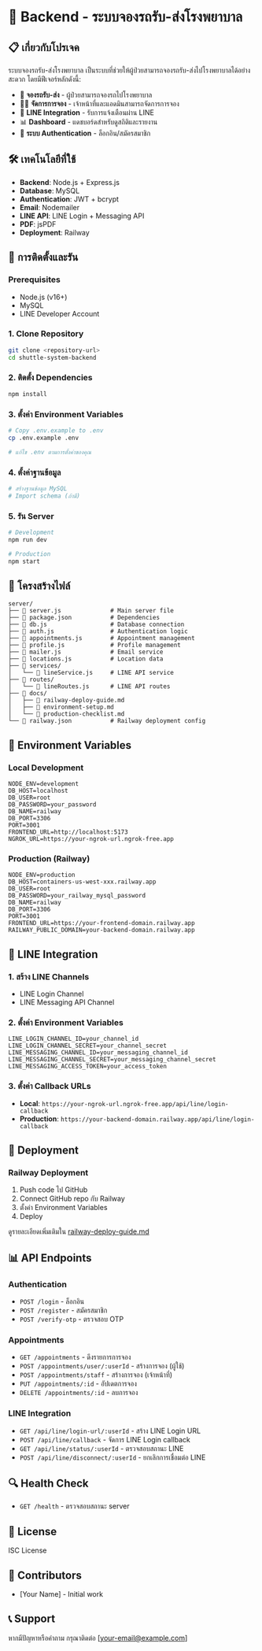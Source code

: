 # 🚌 Backend - ระบบจองรถรับ-ส่งโรงพยาบาล

## 📋 เกี่ยวกับโปรเจค

ระบบจองรถรับ-ส่งโรงพยาบาล เป็นระบบที่ช่วยให้ผู้ป่วยสามารถจองรถรับ-ส่งไปโรงพยาบาลได้อย่างสะดวก โดยมีฟีเจอร์หลักดังนี้:

- 🏥 **จองรถรับ-ส่ง** - ผู้ป่วยสามารถจองรถไปโรงพยาบาล
- 👨‍⚕️ **จัดการการจอง** - เจ้าหน้าที่และแอดมินสามารถจัดการการจอง
- 📱 **LINE Integration** - รับการแจ้งเตือนผ่าน LINE
- 📊 **Dashboard** - แดชบอร์ดสำหรับดูสถิติและรายงาน
- 🔐 **ระบบ Authentication** - ล็อกอิน/สมัครสมาชิก

## 🛠️ เทคโนโลยีที่ใช้

- **Backend**: Node.js + Express.js
- **Database**: MySQL
- **Authentication**: JWT + bcrypt
- **Email**: Nodemailer
- **LINE API**: LINE Login + Messaging API
- **PDF**: jsPDF
- **Deployment**: Railway

## 🚀 การติดตั้งและรัน

### Prerequisites
- Node.js (v16+)
- MySQL
- LINE Developer Account

### 1. Clone Repository
```bash
git clone <repository-url>
cd shuttle-system-backend
```

### 2. ติดตั้ง Dependencies
```bash
npm install
```

### 3. ตั้งค่า Environment Variables
```bash
# Copy .env.example to .env
cp .env.example .env

# แก้ไข .env ตามการตั้งค่าของคุณ
```

### 4. ตั้งค่าฐานข้อมูล
```bash
# สร้างฐานข้อมูล MySQL
# Import schema (ถ้ามี)
```

### 5. รัน Server
```bash
# Development
npm run dev

# Production
npm start
```

## 📁 โครงสร้างไฟล์

```
server/
├── 📄 server.js              # Main server file
├── 📄 package.json           # Dependencies
├── 📄 db.js                  # Database connection
├── 📄 auth.js                # Authentication logic
├── 📄 appointments.js        # Appointment management
├── 📄 profile.js             # Profile management
├── 📄 mailer.js              # Email service
├── 📄 locations.js           # Location data
├── 📁 services/
│   └── 📄 lineService.js     # LINE API service
├── 📁 routes/
│   └── 📄 lineRoutes.js      # LINE API routes
├── 📁 docs/
│   ├── 📄 railway-deploy-guide.md
│   ├── 📄 environment-setup.md
│   └── 📄 production-checklist.md
└── 📄 railway.json           # Railway deployment config
```

## 🔧 Environment Variables

### Local Development
```env
NODE_ENV=development
DB_HOST=localhost
DB_USER=root
DB_PASSWORD=your_password
DB_NAME=railway
DB_PORT=3306
PORT=3001
FRONTEND_URL=http://localhost:5173
NGROK_URL=https://your-ngrok-url.ngrok-free.app
```

### Production (Railway)
```env
NODE_ENV=production
DB_HOST=containers-us-west-xxx.railway.app
DB_USER=root
DB_PASSWORD=your_railway_mysql_password
DB_NAME=railway
DB_PORT=3306
PORT=3001
FRONTEND_URL=https://your-frontend-domain.railway.app
RAILWAY_PUBLIC_DOMAIN=your-backend-domain.railway.app
```

## 📱 LINE Integration

### 1. สร้าง LINE Channels
- LINE Login Channel
- LINE Messaging API Channel

### 2. ตั้งค่า Environment Variables
```env
LINE_LOGIN_CHANNEL_ID=your_channel_id
LINE_LOGIN_CHANNEL_SECRET=your_channel_secret
LINE_MESSAGING_CHANNEL_ID=your_messaging_channel_id
LINE_MESSAGING_CHANNEL_SECRET=your_messaging_channel_secret
LINE_MESSAGING_ACCESS_TOKEN=your_access_token
```

### 3. ตั้งค่า Callback URLs
- **Local**: `https://your-ngrok-url.ngrok-free.app/api/line/login-callback`
- **Production**: `https://your-backend-domain.railway.app/api/line/login-callback`

## 🚀 Deployment

### Railway Deployment
1. Push code ไป GitHub
2. Connect GitHub repo กับ Railway
3. ตั้งค่า Environment Variables
4. Deploy

ดูรายละเอียดเพิ่มเติมใน [railway-deploy-guide.md](./railway-deploy-guide.md)

## 📊 API Endpoints

### Authentication
- `POST /login` - ล็อกอิน
- `POST /register` - สมัครสมาชิก
- `POST /verify-otp` - ตรวจสอบ OTP

### Appointments
- `GET /appointments` - ดึงรายการการจอง
- `POST /appointments/user/:userId` - สร้างการจอง (ผู้ใช้)
- `POST /appointments/staff` - สร้างการจอง (เจ้าหน้าที่)
- `PUT /appointments/:id` - อัปเดตการจอง
- `DELETE /appointments/:id` - ลบการจอง

### LINE Integration
- `GET /api/line/login-url/:userId` - สร้าง LINE Login URL
- `POST /api/line/callback` - จัดการ LINE Login callback
- `GET /api/line/status/:userId` - ตรวจสอบสถานะ LINE
- `POST /api/line/disconnect/:userId` - ยกเลิกการเชื่อมต่อ LINE

## 🔍 Health Check
- `GET /health` - ตรวจสอบสถานะ server

## 📝 License

ISC License

## 👥 Contributors

- [Your Name] - Initial work

## 📞 Support

หากมีปัญหาหรือคำถาม กรุณาติดต่อ [your-email@example.com]

